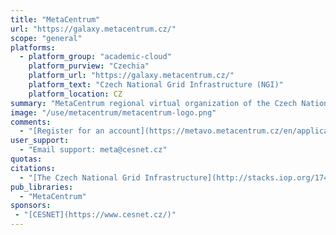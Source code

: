 ```yaml
---
title: "MetaCentrum"
url: "https://galaxy.metacentrum.cz/"
scope: "general"
platforms:
  - platform_group: "academic-cloud"
    platform_purview: "Czechia"
    platform_url: "https://galaxy.metacentrum.cz/"
    platform_text: "Czech National Grid Infrastructure (NGI)"
    platform_location: CZ
summary: "MetaCentrum regional virtual organization of the Czech National Grid Infrastructure (NGI) and is accessible to employees and students of research and academic organizations of the Czech Republic and for scientific purposes only."
image: "/use/metacentrum/metacentrum-logo.png"
comments:
  - "[Register for an account](https://metavo.metacentrum.cz/en/application/index.html)"
user_support:
  - "Email support: meta@cesnet.cz"
quotas:
citations:
  - "[The Czech National Grid Infrastructure](http://stacks.iop.org/1742-6596/898/i=8/a=082042), J Chudoba, I Křenková, M Mulač, M Ruda and J Sitera. *Journal of Physics:* Conference Series, Volume 898, Track 6: Infrastructures, doi:10.1088/1742-6596/898/8/082042"
pub_libraries:
  - "MetaCentrum"
sponsors:
 - "[CESNET](https://www.cesnet.cz/)"
---
```

